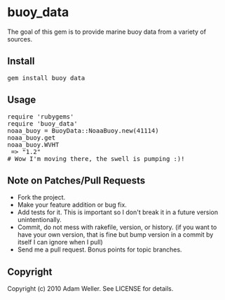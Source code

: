 # buoy_data

The goal of this gem is to provide marine buoy data from a variety of sources.

## Install

<pre>
gem install buoy_data
</pre>

## Usage

<pre>
require 'rubygems'
require 'buoy_data'
noaa_buoy = BuoyData::NoaaBuoy.new(41114)
noaa_buoy.get
noaa_buoy.WVHT
 => "1.2" 
# Wow I'm moving there, the swell is pumping :)!
</pre>

## Note on Patches/Pull Requests
 
* Fork the project.
* Make your feature addition or bug fix.
* Add tests for it. This is important so I don't break it in a
  future version unintentionally.
* Commit, do not mess with rakefile, version, or history.
  (if you want to have your own version, that is fine but bump version in a commit by itself I can ignore when I pull)
* Send me a pull request. Bonus points for topic branches.

## Copyright

Copyright (c) 2010 Adam Weller. See LICENSE for details.

